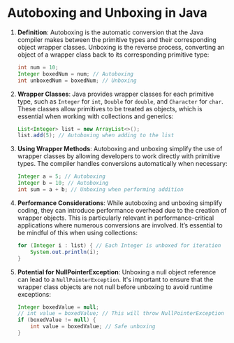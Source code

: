 
# Autoboxing and Unboxing in Java

1. **Definition**: Autoboxing is the automatic conversion that the Java compiler makes between the primitive types and their corresponding object wrapper classes. Unboxing is the reverse process, converting an object of a wrapper class back to its corresponding primitive type:
   ```java
   int num = 10;
   Integer boxedNum = num; // Autoboxing
   int unboxedNum = boxedNum; // Unboxing
   ```

2. **Wrapper Classes**: Java provides wrapper classes for each primitive type, such as `Integer` for `int`, `Double` for `double`, and `Character` for `char`. These classes allow primitives to be treated as objects, which is essential when working with collections and generics:
   ```java
   List<Integer> list = new ArrayList<>();
   list.add(5); // Autoboxing when adding to the list
   ```

3. **Using Wrapper Methods**: Autoboxing and unboxing simplify the use of wrapper classes by allowing developers to work directly with primitive types. The compiler handles conversions automatically when necessary:
   ```java
   Integer a = 5; // Autoboxing
   Integer b = 10; // Autoboxing
   int sum = a + b; // Unboxing when performing addition
   ```

4. **Performance Considerations**: While autoboxing and unboxing simplify coding, they can introduce performance overhead due to the creation of wrapper objects. This is particularly relevant in performance-critical applications where numerous conversions are involved. It’s essential to be mindful of this when using collections:
   ```java
   for (Integer i : list) { // Each Integer is unboxed for iteration
       System.out.println(i);
   }
   ```

5. **Potential for NullPointerException**: Unboxing a null object reference can lead to a `NullPointerException`. It's important to ensure that the wrapper class objects are not null before unboxing to avoid runtime exceptions:
   ```java
   Integer boxedValue = null;
   // int value = boxedValue; // This will throw NullPointerException
   if (boxedValue != null) {
       int value = boxedValue; // Safe unboxing
   }
   ```

